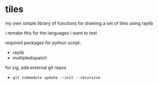 # tiles

my own simple library of functions for drawing a set of tiles using raylib

i remake this for the languages i want to test  

required packages for python script:
- raylib
- multipledispatch

for zig, add external git repos
- `git submodule update --init --recursive`
